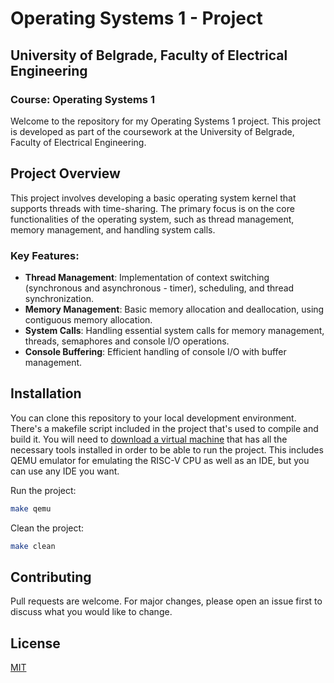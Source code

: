 # Operating Systems 1 - Project

## University of Belgrade, Faculty of Electrical Engineering

### Course: Operating Systems 1

Welcome to the repository for my Operating Systems 1 project. This project is developed as part of the coursework at the University of Belgrade, Faculty of Electrical Engineering.

## Project Overview

This project involves developing a basic operating system kernel that supports threads with time-sharing. The primary focus is on the core functionalities of the operating system, such as thread management, memory management, and handling system calls.

### Key Features:
- **Thread Management**: Implementation of context switching (synchronous and asynchronous - timer), scheduling, and thread synchronization.
- **Memory Management**: Basic memory allocation and deallocation, using contiguous memory allocation.
- **System Calls**: Handling essential system calls for memory management, threads, semaphores and console I/O operations.
- **Console Buffering**: Efficient handling of console I/O with buffer management.

## Installation

You can clone this repository to your local development environment. There's a makefile script included in the project that's used to compile and build it. You will need to [download a virtual machine](http://os.etf.rs/OS1/projekat/project-base-v1.1.zip) that has all the necessary tools installed in order to be able to run the project. This includes QEMU emulator for emulating the RISC-V CPU as well as an IDE, but you can use any IDE you want.

Run the project:
```bash
make qemu
```
Clean the project:
```bash
make clean
```

## Contributing
Pull requests are welcome. For major changes, please open an issue first to discuss what you would like to change.

## License
[MIT](https://choosealicense.com/licenses/mit/)
